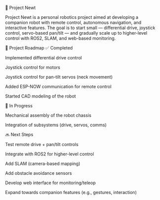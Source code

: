 🤖 Project Newt

Project Newt is a personal robotics project aimed at developing a companion robot with remote control, autonomous navigation, and interactive features.
The goal is to start small — differential drive, joystick control, servo-based pan/tilt — and gradually scale up to higher-level control with ROS2, SLAM, and web-based monitoring.

📌 Project Roadmap
✅ Completed

Implemented differential drive control

Joystick control for motors

Joystick control for pan-tilt servos (neck movement)

Added ESP-NOW communication for remote control

Started CAD modeling of the robot

🚧 In Progress

Mechanical assembly of the robot chassis

Integration of subsystems (drive, servos, comms)

🔜 Next Steps

Test remote drive + pan/tilt controls

Integrate with ROS2 for higher-level control

Add SLAM (camera-based mapping)

Add obstacle avoidance sensors

Develop web interface for monitoring/teleop

Expand towards companion features (e.g., gestures, interaction)
